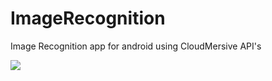 # ImageRecognition
Image Recognition app for android using CloudMersive API's

![](https://user-images.githubusercontent.com/71459923/123495715-2fc6d700-d5fb-11eb-9b07-697b70da75a7.png)
